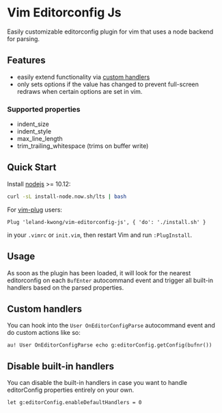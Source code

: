 # Vim Editorconfig Js

Easily customizable editorconfig plugin for vim that uses a node backend for parsing.

## Features

* easily extend functionality via [custom handlers](#custom-handlers)
* only sets options if the value has changed to prevent full-screen redraws when certain options are set in vim.

### Supported properties

* indent_size
* indent_style
* max_line_length
* trim_trailing_whitespace (trims on buffer write)

## Quick Start

Install [nodejs](https://nodejs.org/en/download/) >= 10.12:

```sh
curl -sL install-node.now.sh/lts | bash
```

For [vim-plug](https://github.com/junegunn/vim-plug) users:

```vim
Plug 'leland-kwong/vim-editorconfig-js', { 'do': './install.sh' }
```

in your `.vimrc` or `init.vim`, then restart Vim and run `:PlugInstall`.

## Usage

As soon as the plugin has been loaded, it will look for the nearest editorconfig on each `BufEnter` autocommand event and trigger all built-in handlers based on the parsed properties.

## Custom handlers

You can hook into the `User OnEditorConfigParse` autocommand event and do custom actions like so:

```vim
au! User OnEditorConfigParse echo g:editorConfig.getConfig(bufnr())
```

## Disable built-in handlers

You can disable the built-in handlers in case you want to handle editorConfig properties entirely on your own.

```vim
let g:editorConfig.enableDefaultHandlers = 0
```
